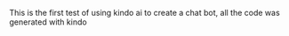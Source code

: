 This is the first test of using kindo ai to create a chat bot, all the code was generated with kindo

